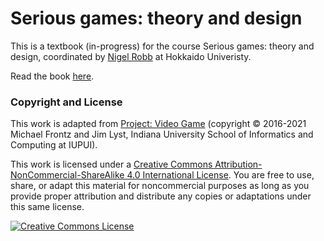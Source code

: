 # Serious games: theory and design

This is a textbook (in-progress) for the course Serious games: theory and design, coordinated by [Nigel Robb](https://researchmap.jp/nigelrobb?lang=en) at Hokkaido Univeristy.

Read the book [here](https://nrobb.github.io/serious-games-theory-and-design/site/).

### Copyright and License

This work is adapted from [Project: Video Game](https://docs.idew.org/project-video-game/) (copyright © 2016-2021 Michael Frontz and Jim Lyst, Indiana University School of Informatics and Computing at IUPUI).

This work is licensed under a [Creative Commons Attribution-NonCommercial-ShareAlike 4.0 International License](http://creativecommons.org/licenses/by-nc-sa/4.0/). You are free to use, share, or adapt this material for noncommercial purposes as long as you provide proper attribution and distribute any copies or adaptations under this same license.

[![Creative Commons License](https://i.creativecommons.org/l/by-nc-sa/4.0/88x31.png)](http://creativecommons.org/licenses/by-nc-sa/4.0/)
